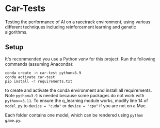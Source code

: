 # Car-Tests
Testing the performance of AI on a racetrack environment, using various different techniques including reinforcement learning and genetic algorithms.

## Setup

It's recommended you use a Python venv for this project. Run the following commands (assuming Anaconda):

```
conda create -n car-test python=3.9
conda activate car-test
pip install -r requirements.txt
```

to create and activate the conda environment and install all requirements. Note `python=3.9` is needed because some packages do not work with `python>=3.11`. To ensure the q_learning module works, modify line 14 of `model.py` to `device = "cuda"` or `device = "cpu"` if you are not on a Mac.

Each folder contains one model, which can be rendered using `python game.py`.